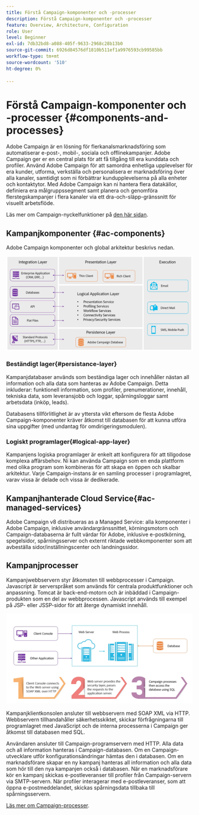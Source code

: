 ```yaml
---
title: Förstå Campaign-komponenter och -processer
description: Förstå Campaign-komponenter och -processer
feature: Overview, Architecture, Configuration
role: User
level: Beginner
exl-id: 7db32bd8-a088-405f-9633-2968c28b13b0
source-git-commit: 6926d84576df1810b511ef1a9976593cb99585bb
workflow-type: tm+mt
source-wordcount: '510'
ht-degree: 0%

---
```


# Förstå Campaign-komponenter och -processer {#components-and-processes}

Adobe Campaign är en lösning för flerkanalsmarknadsföring som automatiserar e-post-, mobil-, sociala och offlinekampanjer. Adobe Campaign ger er en central plats för att få tillgång till era kunddata och profiler. Använd Adobe Campaign för att samordna enhetliga upplevelser för era kunder, utforma, verkställa och personalisera er marknadsföring över alla kanaler, samtidigt som ni förbättrar kundupplevelserna på alla enheter och kontaktytor. Med Adobe Campaign kan ni hantera flera datakällor, definiera era målgruppssegment samt planera och genomföra flerstegskampanjer i flera kanaler via ett dra-och-släpp-gränssnitt för visuellt arbetsflöde.

Läs mer om Campaign-nyckelfunktioner på [den här sidan](../start/get-started.md).

## Kampanjkomponenter {#ac-components}

Adobe Campaign komponenter och global arkitektur beskrivs nedan.

![](assets/do-not-localize//ac-components.png)



### Beständigt lager{#persistance-layer}

Kampanjdatabaser används som beständiga lager och innehåller nästan all information och alla data som hanteras av Adobe Campaign. Detta inkluderar: funktionell information, som profiler, prenumerationer, innehåll, tekniska data, som leveransjobb och loggar, spårningsloggar samt arbetsdata (inköp, leads).

Databasens tillförlitlighet är av yttersta vikt eftersom de flesta Adobe Campaign-komponenter kräver åtkomst till databasen för att kunna utföra sina uppgifter (med undantag för omdirigeringsmodulen).

### Logiskt programlager{#logical-app-layer}

Kampanjens logiska programlager är enkelt att konfigurera för att tillgodose komplexa affärsbehov. Ni kan använda Campaign som en enda plattform med olika program som kombineras för att skapa en öppen och skalbar arkitektur. Varje Campaign-instans är en samling processer i programlagret, varav vissa är delade och vissa är dedikerade.

## Kampanjhanterade Cloud Service{#ac-managed-services}

Adobe Campaign v8 distribueras as a Managed Service: alla komponenter i Adobe Campaign, inklusive användargränssnittet, körningsmotorn och Campaign-databaserna är fullt värdar för Adobe, inklusive e-postkörning, spegelsidor, spårningsserver och externt riktade webbkomponenter som att avbeställa sidor/inställningscenter och landningssidor.

## Kampanjprocesser

Kampanjwebbservern styr åtkomsten till webbprocesser i Campaign. Javascript är serverspråket som används för centrala produktfunktioner och anpassning. Tomcat är back-end-motorn och är inbäddad i Campaign-produkten som en del av webbprocessen. Javascript används till exempel på JSP- eller JSSP-sidor för att återge dynamiskt innehåll.

![](assets/do-not-localize/ac-processes.png)

Kampanjklientkonsolen ansluter till webbservern med SOAP XML via HTTP. Webbservern tillhandahåller säkerhetsskiktet, skickar förfrågningarna till programlagret med JavaScript och de interna processerna i Campaign ger åtkomst till databasen med SQL.

<!--The overall communication between Campaign processes are described in the following standalone deployment diagram: all Campaign components are installed in the same machine.

![](assets/do-not-localize//ac-standalone.png) -->

Användaren ansluter till Campaign-programservern med HTTP. Alla data och all information hanteras i Campaign-databasen. Om en Campaign-utvecklare utför konfigurationsändringar hämtas den i databasen. Om en marknadsförare skapar en ny kampanj hanteras all information och alla data som hör till den nya kampanjen också i databasen. När en marknadsförare kör en kampanj skickas e-postleveranser till profiler från Campaign-servern via SMTP-servern. När profiler interagerar med e-postleveranser, som att öppna e-postmeddelandet, skickas spårningsdata tillbaka till spårningsservern.

[Läs mer om Campaign-processer](../architecture/general-architecture.md#dev-env).
